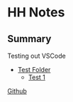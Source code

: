 # HH  Notes  
## Summary  
Testing out VSCode  
* [Test Folder](/testfolder)
  * [Test 1](/testfolder/test1)

[Github](https://github.com/)  
